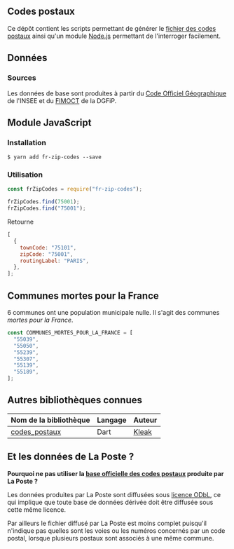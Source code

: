## Codes postaux

Ce dépôt contient les scripts permettant de générer le [fichier des codes postaux](https://www.data.gouv.fr/fr/datasets/5a9ac6b9c751df4caed2b133/) ainsi qu'un module [Node.js](https://nodejs.org) permettant de l'interroger facilement.

## Données

### Sources

Les données de base sont produites à partir du [Code Officiel Géographique](https://www.data.gouv.fr/fr/datasets/58c984b088ee386cdb1261f3/) de l'INSEE et du [FIMOCT](https://www.data.gouv.fr/fr/datasets/5a3cc6b588ee3858d95178fc/) de la DGFiP.

## Module JavaScript

### Installation

`$ yarn add fr-zip-codes --save`

### Utilisation

```js
const frZipCodes = require("fr-zip-codes");

frZipCodes.find(75001);
frZipCodes.find("75001");
```

Retourne

```js
[
  {
    townCode: "75101",
    zipCode: "75001",
    routingLabel: "PARIS",
  },
];
```

## Communes mortes pour la France

6 communes ont une population municipale nulle. Il s'agit des communes _mortes pour la France_.

```js
const COMMUNES_MORTES_POUR_LA_FRANCE = [
  "55039",
  "55050",
  "55239",
  "55307",
  "55139",
  "55189",
];
```

## Autres bibliothèques connues

| Nom de la bibliothèque                                 | Langage | Auteur                            |
| ------------------------------------------------------ | ------- | --------------------------------- |
| [codes_postaux](https://github.com/Kleak/code_postaux) | Dart    | [Kleak](https://github.com/Kleak) |

## Et les données de La Poste ?

**Pourquoi ne pas utiliser la [base officielle des codes postaux](https://www.data.gouv.fr/fr/datasets/545b55e1c751df52de9b6045/) produite par La Poste ?**

Les données produites par La Poste sont diffusées sous [licence ODbL](https://fr.wikipedia.org/wiki/Open_Database_License), ce qui implique que toute base de données dérivée doit être diffusée sous cette même licence.

Par ailleurs le fichier diffusé par La Poste est moins complet puisqu'il n'indique pas quelles sont les voies ou les numéros concernés par un code postal, lorsque plusieurs postaux sont associés à une même commune.
